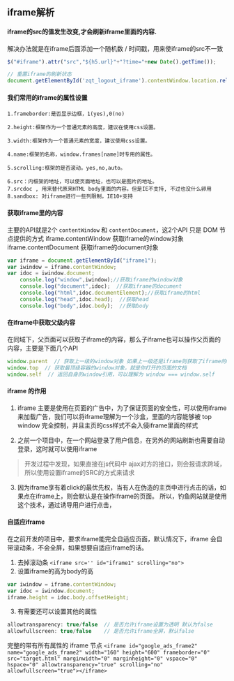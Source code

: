 ## iframe解析

#### iframe的src的值发生改变,才会刷新iframe里面的内容.
解决办法就是在iframe后面添加一个随机数 / 时间戳，用来使iframe的src不一致
```js
$("#iframe").attr("src","${h5.url}"+"?time="+new Date().getTime());

// 重置iframe的刷新状态
document.getElementById('zqt_logout_iframe').contentWindow.location.reload(true);
```

#### 我们常用的iframe的属性设置
```shell
1.frameborder:是否显示边框，1(yes),0(no)

2.height:框架作为一个普通元素的高度，建议在使用css设置。

3.width:框架作为一个普通元素的宽度，建议使用css设置。

4.name:框架的名称，window.frames[name]时专用的属性。

5.scrolling:框架的是否滚动。yes,no,auto。

6.src：内框架的地址，可以使页面地址，也可以是图片的地址。
7.srcdoc , 用来替代原来HTML body里面的内容。但是IE不支持, 不过也没什么卵用
8.sandbox: 对iframe进行一些列限制，IE10+支持
```

#### 获取iframe里的内容
主要的API就是2个 `contentWindow` 和 `contentDocument`，这2个API 只是 DOM 节点提供的方式
iframe.contentWindow 获取iframe的window对象
iframe.contentDocument 获取iframe的document对象

```js
var iframe = document.getElementById("iframe1");
var iwindow = iframe.contentWindow;
var idoc = iwindow.document;
    console.log("window",iwindow);//获取iframe的window对象
    console.log("document",idoc);  //获取iframe的document
    console.log("html",idoc.documentElement);//获取iframe的html
    console.log("head",idoc.head);  //获取head
    console.log("body",idoc.body);  //获取body
```

#### 在iframe中获取父级内容
在同域下，父页面可以获取子iframe的内容，那么子iframe也可以操作父页面的内容，主要是下面几个API
```js
window.parent  // 获取上一级的window对象 如果上一级还是iframe则获取了iframe的window对象
window.top  // 获取最顶级容器的window对象，就是你打开的页面的文档
window.self  // 返回自身的window引用，可以理解为 window === window.self
```

#### iframe 的作用
1. iframe 主要是使用在页面的广告中，为了保证页面的安全性，可以使用iframe来加载广告，我们可以将iframe理解为一个沙盒，里面的内容能够被 top window 完全控制，并且主页的css样式不会入侵iframe里面的样式

2. 之前一个项目中，在一个网站登录了用户信息，在另外的网站刷新也需要自动登录，这时就可以使用iframe
> 开发过程中发现，如果直接在js代码中 ajax对方的接口，则会报请求跨域，所以使用设置iframe的SRC的方式来请求

3. 因为iframe享有着click的最优先权，当有人在伪造的主页中进行点击的话，如果点在iframe上，则会默认是在操作iframe的页面。 所以，钓鱼网站就是使用这个技术，通过诱导用户进行点击，

#### 自适应iframe
在之前开发的项目中，要求iframe能完全自适应页面，默认情况下，iframe 会自带滚动条，不会全屏，如果想要自适应iframe的话。
1. 去掉滚动条 `<iframe src='' id="iframe1" scrolling="no">`
2. 设置iframe的高为body的高
```js
var iwindow = iframe.contentWindow;
var idoc = iwindow.document;
iframe.height = idoc.body.offsetHeight;
```
3. 有需要还可以设置其他的属性  
```js
allowtransparency: true/false  // 是否允许iframe设置为透明 默认为false
allowfullscreen: true/false    // 是否允许iframe全屏，默认false
```


完整的带有所有属性的 iframe 节点
`<iframe id="google_ads_frame2" name="google_ads_frame2" width="160" height="600" frameborder="0" src="target.html" marginwidth="0" marginheight="0" vspace="0" hspace="0" allowtransparency="true" scrolling="no" allowfullscreen="true"></iframe>`
